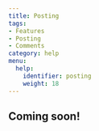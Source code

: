 ```yaml
---
title: Posting
tags:
- Features
- Posting
- Comments
category: help
menu:
  help:
    identifier: posting
    weight: 18
---
```


## Coming soon!